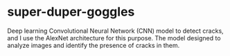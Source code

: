 # super-duper-goggles
Deep learning Convolutional Neural Network (CNN) model to detect cracks, and I  use the AlexNet architecture for this purpose. The model  designed to analyze images and identify the presence of cracks in them. 
